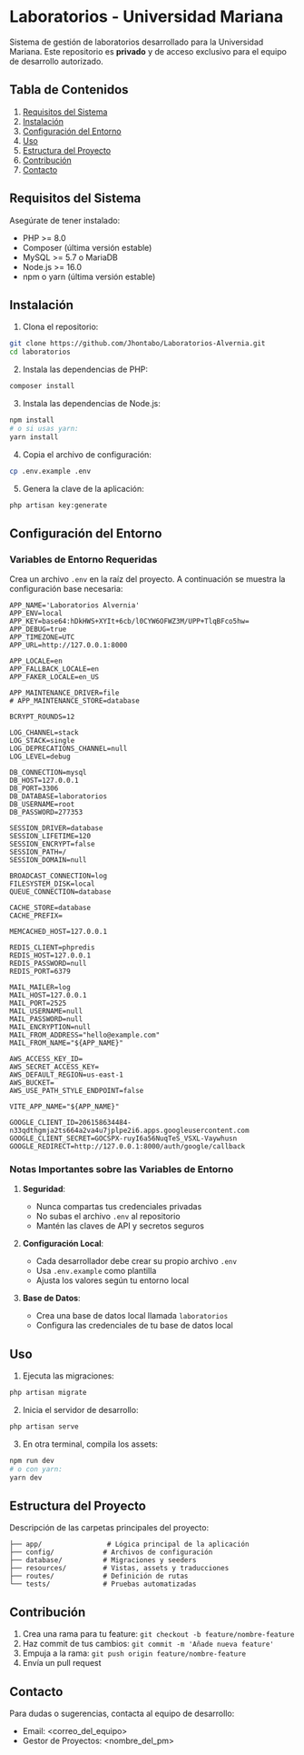 # Laboratorios - Universidad Mariana

Sistema de gestión de laboratorios desarrollado para la Universidad Mariana. Este repositorio es **privado** y de acceso exclusivo para el equipo de desarrollo autorizado.

## Tabla de Contenidos
1. [Requisitos del Sistema](#requisitos-del-sistema)
2. [Instalación](#instalación)
3. [Configuración del Entorno](#configuración-del-entorno)
4. [Uso](#uso)
5. [Estructura del Proyecto](#estructura-del-proyecto)
6. [Contribución](#contribución)
7. [Contacto](#contacto)

## Requisitos del Sistema

Asegúrate de tener instalado:

- PHP >= 8.0
- Composer (última versión estable)
- MySQL >= 5.7 o MariaDB
- Node.js >= 16.0
- npm o yarn (última versión estable)

## Instalación

1. Clona el repositorio:
```bash
git clone https://github.com/Jhontabo/Laboratorios-Alvernia.git
cd laboratorios
```

2. Instala las dependencias de PHP:
```bash
composer install
```

3. Instala las dependencias de Node.js:
```bash
npm install
# o si usas yarn:
yarn install
```

4. Copia el archivo de configuración:
```bash
cp .env.example .env
```

5. Genera la clave de la aplicación:
```bash
php artisan key:generate
```

## Configuración del Entorno

### Variables de Entorno Requeridas

Crea un archivo `.env` en la raíz del proyecto. A continuación se muestra la configuración base necesaria:

```env
APP_NAME='Laboratorios Alvernia'
APP_ENV=local
APP_KEY=base64:hDkHWS+XYIt+6cb/l0CYW6OFWZ3M/UPP+TlqBFco5hw=
APP_DEBUG=true
APP_TIMEZONE=UTC
APP_URL=http://127.0.0.1:8000

APP_LOCALE=en
APP_FALLBACK_LOCALE=en
APP_FAKER_LOCALE=en_US

APP_MAINTENANCE_DRIVER=file
# APP_MAINTENANCE_STORE=database

BCRYPT_ROUNDS=12

LOG_CHANNEL=stack
LOG_STACK=single
LOG_DEPRECATIONS_CHANNEL=null
LOG_LEVEL=debug

DB_CONNECTION=mysql
DB_HOST=127.0.0.1
DB_PORT=3306
DB_DATABASE=laboratorios
DB_USERNAME=root
DB_PASSWORD=277353

SESSION_DRIVER=database
SESSION_LIFETIME=120
SESSION_ENCRYPT=false
SESSION_PATH=/
SESSION_DOMAIN=null

BROADCAST_CONNECTION=log
FILESYSTEM_DISK=local
QUEUE_CONNECTION=database

CACHE_STORE=database
CACHE_PREFIX=

MEMCACHED_HOST=127.0.0.1

REDIS_CLIENT=phpredis
REDIS_HOST=127.0.0.1
REDIS_PASSWORD=null
REDIS_PORT=6379

MAIL_MAILER=log
MAIL_HOST=127.0.0.1
MAIL_PORT=2525
MAIL_USERNAME=null
MAIL_PASSWORD=null
MAIL_ENCRYPTION=null
MAIL_FROM_ADDRESS="hello@example.com"
MAIL_FROM_NAME="${APP_NAME}"

AWS_ACCESS_KEY_ID=
AWS_SECRET_ACCESS_KEY=
AWS_DEFAULT_REGION=us-east-1
AWS_BUCKET=
AWS_USE_PATH_STYLE_ENDPOINT=false

VITE_APP_NAME="${APP_NAME}"

GOOGLE_CLIENT_ID=206158634484-n33qdthgmja2ts664a2va4u7jplpe2i6.apps.googleusercontent.com
GOOGLE_CLIENT_SECRET=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
GOOGLE_REDIRECT=http://127.0.0.1:8000/auth/google/callback
```

### Notas Importantes sobre las Variables de Entorno

1. **Seguridad**: 
   - Nunca compartas tus credenciales privadas
   - No subas el archivo `.env` al repositorio
   - Mantén las claves de API y secretos seguros

2. **Configuración Local**:
   - Cada desarrollador debe crear su propio archivo `.env`
   - Usa `.env.example` como plantilla
   - Ajusta los valores según tu entorno local

3. **Base de Datos**:
   - Crea una base de datos local llamada `laboratorios`
   - Configura las credenciales de tu base de datos local

## Uso

1. Ejecuta las migraciones:
```bash
php artisan migrate
```

2. Inicia el servidor de desarrollo:
```bash
php artisan serve
```

3. En otra terminal, compila los assets:
```bash
npm run dev
# o con yarn:
yarn dev
```

## Estructura del Proyecto

Descripción de las carpetas principales del proyecto:

```
├── app/                # Lógica principal de la aplicación
├── config/            # Archivos de configuración
├── database/          # Migraciones y seeders
├── resources/         # Vistas, assets y traducciones
├── routes/            # Definición de rutas
└── tests/             # Pruebas automatizadas
```

## Contribución

1. Crea una rama para tu feature: `git checkout -b feature/nombre-feature`
2. Haz commit de tus cambios: `git commit -m 'Añade nueva feature'`
3. Empuja a la rama: `git push origin feature/nombre-feature`
4. Envía un pull request

## Contacto

Para dudas o sugerencias, contacta al equipo de desarrollo:
- Email: <correo_del_equipo>
- Gestor de Proyectos: <nombre_del_pm>
